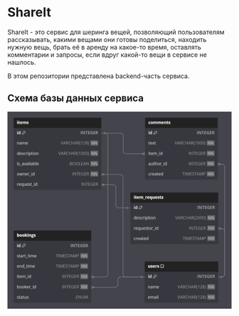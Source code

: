 # ShareIt
ShareIt - это сервис для шеринга вещей, позволяющий пользователям рассказывать, какими вещами они готовы поделиться, 
находить нужную вещь, брать её в аренду на какое-то время, оставлять комментарии и запросы, если вдруг какой-то вещи 
в сервисе не нашлось.

В этом репозитории представлена backend-часть сервиса.

## Схема базы данных сервиса
<img src="ER_diagram.png" alt="er_diagram" width="700">